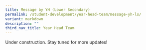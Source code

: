 ```yaml
---
title: Message by YH (Lower Secondary)
permalink: /student-development/year-head-team/message-yh-ls/
variant: markdown
description: ""
third_nav_title: Year Head Team
---
```

Under construction. Stay tuned for more updates!